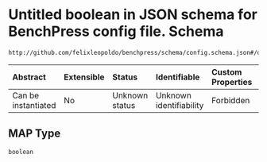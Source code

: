 # Untitled boolean in JSON schema for BenchPress config file. Schema

```txt
http://github.com/felixleopoldo/benchpress/schema/config.schema.json#/definitions/bidag_itsearch/properties/MAP
```



| Abstract            | Extensible | Status         | Identifiable            | Custom Properties | Additional Properties | Access Restrictions | Defined In                                                       |
| :------------------ | :--------- | :------------- | :---------------------- | :---------------- | :-------------------- | :------------------ | :--------------------------------------------------------------- |
| Can be instantiated | No         | Unknown status | Unknown identifiability | Forbidden         | Allowed               | none                | [config.schema.json*](config.schema.json "open original schema") |

## MAP Type

`boolean`
